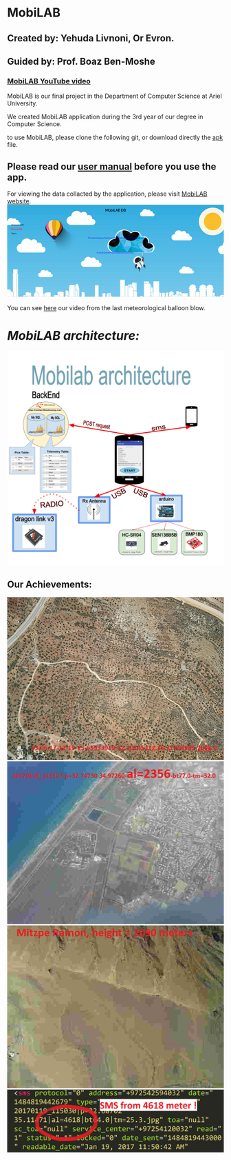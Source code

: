 # MobiLAB
## Created by: Yehuda Livnoni, Or Evron.
## Guided by: Prof. Boaz Ben-Moshe

### [MobiLAB YouTube video](https://www.youtube.com/watch?v=_7rjsLMlJ70&t=4s)

MobiLAB is our final project in the Department of Computer Science at Ariel University.

We created MobiLAB application during the 3rd year of our degree in Computer Science.

to use MobiLAB, please clone the following git, or download directly the [apk](https://github.com/livnoni/MobiLAB/blob/master/MobiLAB.apk
) file.

## Please read our [user manual](https://github.com/livnoni/MobiLAB/blob/master/user-manual-MobiLab_PDF.pdf) before you use the app.


For viewing the data collacted by the application, please visit [MobiLAB website](http://evron.pro/mobilab/MobiLAB/).
![alt text](https://github.com/livnoni/MobiLAB/blob/master/pictures/website.PNG)

You can see [here](https://www.youtube.com/watch?v=EBzp8FPsAeg) our video from the last meteorological balloon blow.

# *MobiLAB architecture:*

![alt text](https://github.com/livnoni/MobiLAB/blob/master/pictures/Mobilab%20architecture.jpg)


## Our Achievements:

![alt text](https://github.com/livnoni/MobiLAB/blob/master/pictures/13.06.17-12-19-15-65933919-32.10145212%2C35.21763985-1096.0.jpg)
![alt text](https://github.com/livnoni/MobiLAB/blob/master/pictures/20170119_113127-p%3D32.74730%2034.97260-al%3D2356-bt77.0-tm%3D32.0.jpg)
![alt text](https://github.com/livnoni/MobiLAB/blob/master/pictures/20170206_132658-p%3D30.59253%2034.75851-al%3D2090-bt72.0-tm%3D27.1.jpg)
![alt text](https://github.com/livnoni/MobiLAB/blob/master/pictures/hishSMS.PNG)


